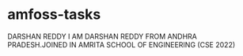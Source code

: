 # amfoss-tasks
DARSHAN REDDY
I AM DARSHAN REDDY FROM ANDHRA PRADESH.JOINED IN AMRITA SCHOOL OF ENGINEERING (CSE 2022)

